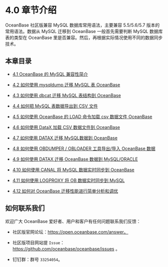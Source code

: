 4.0 章节介绍 
=============================



OceanBase 社区版兼容 MySQL 数据库常用语法，主要兼容 5.5/5.6/5.7 版本的常用语法。数据从 MySQL 迁移到 OceanBase 一般首先需要判断 MySQL 数据库表的类型在 OceanBase 里是否兼容。然后，再根据实际情况使用不同的数据同步技术。



本章目录 
----------------------

* [4.1 OceanBase 的 MySQL 兼容性简介](/zh-CN/4.4-0-migrate-data-to-an-oceanbase-database/2.4-1-mysql-compatibility-of-oceanbase.md)

  

* [4.2 如何使用 mysqldump 迁移 MySQL 表 OceanBase](/zh-CN/4.4-0-migrate-data-to-an-oceanbase-database/3.4-2.md)

  

* [4.3 如何使用 dbcat 迁移 MySQL 表结构到 OceanBase](/zh-CN/4.4-0-migrate-data-to-an-oceanbase-database/4.4-3-how-to-use-dbcat-to-migrate-mysql-table-structures.md)

  

* [4.4 如何把 MySQL 表数据导出到 CSV 文件](/zh-CN/4.4-0-migrate-data-to-an-oceanbase-database/5.4-4-how-to-export-data-from-a-mysql-table-to.md)

  

* [4.5 如何使用 OceanBase 的 LOAD 命令加载 csv 数据文件 OceanBase](/zh-CN/4.4-0-migrate-data-to-an-oceanbase-database/6.4-5-how-to-use-the-load-command-of-oceanbase-to.md)

  

* [4.6 如何使用 DataX 加载 CSV 数据文件到 OceanBase](/zh-CN/4.4-0-migrate-data-to-an-oceanbase-database/7.4-6-how-to-use-datax-to-load-csv-data-files.md)

  

* [4.7 如何使用 DATAX 迁移 MySQL数据到 OceanBase](/zh-CN/4.4-0-migrate-data-to-an-oceanbase-database/8.4-7-migrate-mysql-data-to-oceanbase-by-using-datax.md)

  

* [4.8 如何使用 OBDUMPER / OBLOADER 工具导出/导入 OceanBase 数据](/zh-CN/4.4-0-migrate-data-to-an-oceanbase-database/9.4-8-how-to-use-obdumper-obloader-to-export-import.md)

  

* [4.9 如何使用 DATAX 迁移 OceanBase 数据到 MySQL/ORACLE](/zh-CN/4.4-0-migrate-data-to-an-oceanbase-database/10.4-9-how-to-migrate-data-from-oceanbase-to-mysql-or.md)

  

* [4.10 如何使用 CANAL 将 MySQL 数据实时同步到 OceanBase](/zh-CN/4.4-0-migrate-data-to-an-oceanbase-database/11.4-10-how-to-use-canal-to-synchronize-mysql-data-to.md)

  

* [4.11 如何使用 LOGPROXY 将 OB 数据实时同步到 MySQL](/zh-CN/4.4-0-migrate-data-to-an-oceanbase-database/12.4-11-how-to-use-logproxy-to-synchronize-ob-data-to.md)

  

* [4.12 如何对 OceanBase 迁移性能进行简单分析和调优](/zh-CN/4.4-0-migrate-data-to-an-oceanbase-database/13.4-12-how-to-analyze-and-optimize-the-performance-of-oceanbase.md)

  






如何联系我们 
------------------------

欢迎广大 OceanBase 爱好者、用户和客户有任何问题联系我们反馈：

* 社区版官网论坛：https://open.oceanbase.com/answer。

  

* 社区版项目网站提 `Issue`：https://github.com/oceanbase/oceanbase/issues 。

  

* 钉钉群：群号 `33254054`。

  




